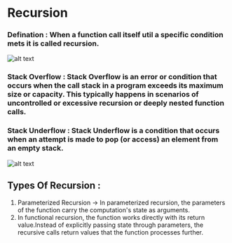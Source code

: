 # Recursion
### Defination : When a function call itself util a specific condition mets it is called recursion.
![alt text](https://prepbytes-misc-images.s3.ap-south-1.amazonaws.com/assets/1683280771776-1-02%20%2841%29.png)

### Stack Overflow : Stack Overflow is an error or condition that occurs when the call stack in a program exceeds its maximum size or capacity. This typically happens in scenarios of uncontrolled or excessive recursion or deeply nested function calls.

### Stack Underflow : Stack Underflow is a condition that occurs when an attempt is made to pop (or access) an element from an empty stack.

![alt text](https://image.slidesharecdn.com/thestack-160620061743/85/The-Stack-And-Recursion-8-320.jpg)

## Types Of Recursion : 
1. Parameterized Recursion -> In parameterized recursion, the parameters of the function carry the computation's state as arguments.
2. In functional recursion, the function works directly with its return value.Instead of explicitly passing state through parameters, the recursive calls return values that the function processes further.
